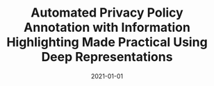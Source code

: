 ---
title: "Automated Privacy Policy Annotation with Information Highlighting Made Practical Using Deep Representations"
collection: publications
permalink: /publication/2021-01-01-Automated-Privacy-Policy-Annotation-with-Information-Highlighting-Made-Practical-Using-Deep-Representations
date: 2021-01-01
venue: 'In the proceedings of CCS &apos;21: 2021 ACM SIGSAC Conference on Computer and Communications Security, Virtual Event, Republic of Korea, November 15 - 19, 2021'
paperurl: 'https://doi.org/10.1145/3460120.3485335'
citation: ' Abdulrahman Alabduljabbar,  Ahmed Abusnaina,  {\&quot;{U}}lk{\&quot;{u}} Meteriz{-}Yildiran,  David Mohaisen, &quot;Automated Privacy Policy Annotation with Information Highlighting Made Practical Using Deep Representations.&quot; In the proceedings of CCS &amp;apos;21: 2021 ACM SIGSAC Conference on Computer and Communications Security, Virtual Event, Republic of Korea, November 15 - 19, 2021, 2021.'
---